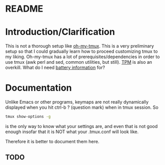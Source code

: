 # README

# Introduction/Clarification

This is not a thorough setup like
[oh-my-tmux](https://github.com/gpakosz/.tmux). This is a very
preliminary setup so that I could gradually learn how to proceed
customizing tmux to my liking. Oh-my-tmux has a lot of
prerequisites/dependencies in order to use tmux (awk perl and sed,
common utilities, but still). [TPM](https://github.com/tmux-plugins/tpm)
is also an overkill. What do I need [battery
information](https://github.com/tmux-plugins/list) for?

# Documentation

Unlike Emacs or other programs, keymaps are not really dynamically
displayed when you hit ctrl-b ? (question mark) when in tmux session. So 

```bash
tmux show-options -g
```
is the only way to know what your settings are, and even that is not
good enough insofar that it is NOT what your .tmux.conf will look like. 

Therefore it is better to document them here.

## TODO

